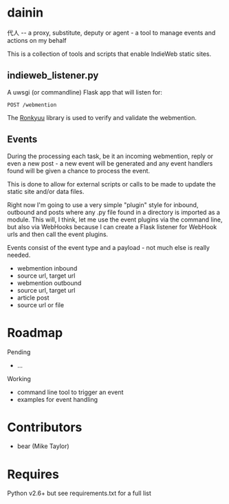 dainin
======

代人 -- a proxy, substitute, deputy or agent - a tool to manage events and actions on my behalf

This is a collection of tools and scripts that enable IndieWeb static sites.


indieweb_listener.py
--------------------
A uwsgi (or commandline) Flask app that will listen for:

    POST /webmention

The [Ronkyuu](https://github.com/bear/ronkyuu) library is used to verify and validate the webmention.

Events
------
During the processing each task, be it an incoming webmention, reply or even a new
post - a new event will be generated and any event handlers found will be given a
chance to process the event.

This is done to allow for external scripts or calls to be made to update the static
site and/or data files.

Right now I'm going to use a very simple "plugin" style for inbound, outbound and posts
where any .py file found in a directory is imported as a module. This will, I think, let
me use the event plugins via the command line, but also via WebHooks because I can create 
a Flask listener for WebHook urls and then call the event plugins.

Events consist of the event type and a payload - not much else is really needed.

* webmention inbound
 * source url, target url
* webmention outbound
 * source url, target url
* article post
 * source url or file

Roadmap
=======
Pending
* ...

Working
* command line tool to trigger an event
* examples for event handling


Contributors
============
* bear (Mike Taylor)

Requires
========
Python v2.6+ but see requirements.txt for a full list
